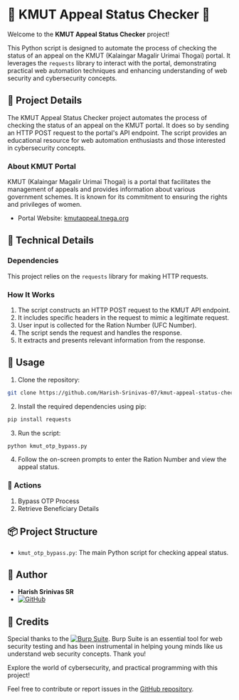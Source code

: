 # 🌟 KMUT Appeal Status Checker 🌟

Welcome to the **KMUT Appeal Status Checker** project!

This Python script is designed to automate the process of checking the status of an appeal on the KMUT (Kalaingar Magalir Urimai Thogai) portal. It leverages the `requests` library to interact with the portal, demonstrating practical web automation techniques and enhancing understanding of web security and cybersecurity concepts.

## 🚀 Project Details

The KMUT Appeal Status Checker project automates the process of checking the status of an appeal on the KMUT portal. It does so by sending an HTTP POST request to the portal's API endpoint. The script provides an educational resource for web automation enthusiasts and those interested in cybersecurity concepts.

### About KMUT Portal

KMUT (Kalaingar Magalir Urimai Thogai) is a portal that facilitates the management of appeals and provides information about various government schemes. It is known for its commitment to ensuring the rights and privileges of women.

- Portal Website: [kmutappeal.tnega.org](https://kmutappeal.tnega.org/)

## 🧰 Technical Details

### Dependencies

This project relies on the `requests` library for making HTTP requests.

### How It Works

1. The script constructs an HTTP POST request to the KMUT API endpoint.
2. It includes specific headers in the request to mimic a legitimate request.
3. User input is collected for the Ration Number (UFC Number).
4. The script sends the request and handles the response.
5. It extracts and presents relevant information from the response.

## 📝 Usage

1. Clone the repository:

```bash
git clone https://github.com/Harish-Srinivas-07/kmut-appeal-status-checker.git
```

2. Install the required dependencies using pip:

```bash
pip install requests
```

3. Run the script:

```bash
python kmut_otp_bypass.py
```

4. Follow the on-screen prompts to enter the Ration Number and view the appeal status.

### 🤖 Actions

1. Bypass OTP Process
2. Retrieve Beneficiary Details

## 📦 Project Structure

- `kmut_otp_bypass.py`: The main Python script for checking appeal status.

## 👤 Author

- **Harish Srinivas SR**
- [![GitHub](https://img.shields.io/badge/GitHub-Harish--Srinivas--07-blueviolet)](https://github.com/Harish-Srinivas-07)


## 🙌 Credits

Special thanks to the [![Burp Suite](https://img.shields.io/badge/Burp%20Suite-%E2%9C%93-orange)](https://portswigger.net/burp/communitydownload). Burp Suite is an essential tool for web security testing and has been instrumental in helping young minds like us understand web security concepts. Thank you!

Explore the world of cybersecurity, and practical programming with this project!

Feel free to contribute or report issues in the [GitHub repository](https://github.com/Harish-Srinivas-07/kmut-appeal-status-checker).
